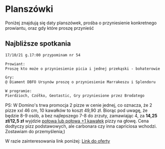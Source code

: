 # Planszówki

Poniżej znajdują się daty planszówek, prośba o przyniesienie konkretnego prowiantu, oraz gdy które proszę przynieść

## Najbliższe spotkania

```markdown
17/10/21 g.17:00 przypominam nr 54

Prowiant:
Proszę kto może o przyniesienie picia i jednej przekąski - bohaterowie przynoszą słodką.

Gry:
@ Diament DBFO Ursynów proszę o przyniesienie Marrakeszu i Splendoru

W programie:
Pierdzioch, Czółko, Geotastic, Gry przyniesione przez Brodatego
```

PS: W Domino's trwa promocja 2 pizze w cenie jednej, co oznacza, że 2 pizze xxl 46 cm, 10 kawałków
to koszt 49,90 zł. Biorąc pod uwagę, że będzie 8-9 osób, a bez najlepszego 7-8 do zrzuty, zamawiając
4, za <b>14,25 zł/12,5 zł</b> wyjdzie <u>połowa lub połowa +1 kawałek</u> pizzy na głowę. Cena dodtyczy pizz podstawowych, ale carbonara czy inna capriciosa wchodzi.
Zostawiam do przemyślenia;)

W razie zainteresowania link poniżej:
[Link do oferty](https://www.dominospizza.pl/)
